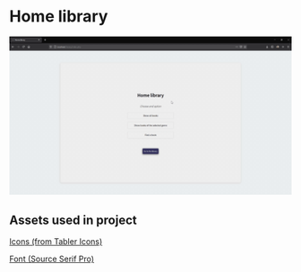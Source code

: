 # Home library
![HomeLibraryTeaser](https://raw.githubusercontent.com/mpn01/home-library/master/README/videos/home-library-teaser.gif)

## Assets used in project
[Icons (from Tabler Icons)](https://tablericons.com/)

[Font (Source Serif Pro)](https://fonts.google.com/specimen/Source+Serif+Pro)
